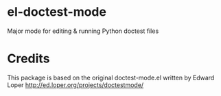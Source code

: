 # el-doctest-mode
Major mode for editing &amp; running Python doctest files

# Credits
This package is based on the original doctest-mode.el written by Edward Loper
http://ed.loper.org/projects/doctestmode/
